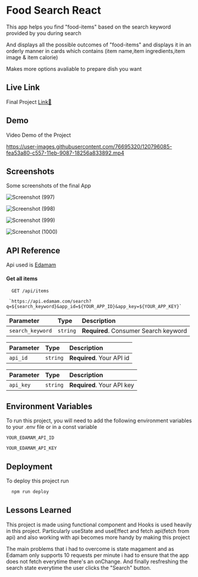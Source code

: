 
# Food Search React

This app helps you find "food-items" based on the search keyword provided by you during search

And displays all the possible outcomes of "food-items" and displays it in an orderly manner in cards which contains (item name,item ingredients,item image & item calorie)

Makes more options avaliable to prepare dish you want

## Live Link

Final Project [Link🚀](https://saikatxshrey.github.io/recipe-search-react/) 

## Demo

Video Demo of the Project

https://user-images.githubusercontent.com/76695320/120796085-fea53a80-c557-11eb-9087-18256a833892.mp4

  
## Screenshots

Some screenshots of the final App

![Screenshot (997)](https://user-images.githubusercontent.com/76695320/120775654-0ad1cd80-c541-11eb-9628-3107ac06ec49.png)

![Screenshot (998)](https://user-images.githubusercontent.com/76695320/120775740-22a95180-c541-11eb-8a5c-b99b69ca05dd.png)

![Screenshot (999)](https://user-images.githubusercontent.com/76695320/120775863-3bb20280-c541-11eb-9b3e-ff077a1dde87.png)

![Screenshot (1000)](https://user-images.githubusercontent.com/76695320/120775888-42d91080-c541-11eb-89d0-9784bf666b38.png)
  
## API Reference

Api used is [Edamam](https://www.edamam.com/)

#### Get all items

```http
  GET /api/items

 `https://api.edamam.com/search?q=${search_keyword}&app_id=${YOUR_APP_ID}&app_key=${YOUR_APP_KEY}`
```

| Parameter | Type     | Description                |
| :-------- | :------- | :------------------------- |
| `search_keyword` | `string` | **Required**. Consumer Search keyword |

| Parameter | Type     | Description                |
| :-------- | :------- | :------------------------- |
| `api_id` | `string` | **Required**. Your API id |


| Parameter | Type     | Description                |
| :-------- | :------- | :------------------------- |
| `api_key` | `string` | **Required**. Your API key |


  
## Environment Variables

To run this project, you will need to add the following environment variables to your .env file or in a const variable

`YOUR_EDAMAM_API_ID`

`YOUR_EDAMAM_API_KEY`

  
## Deployment

To deploy this project run

```bash
  npm run deploy
```

  
## Lessons Learned

This project is made using functional component and Hooks is used heavily in this project.
Particularly useState and useEffect and fetch api(fetch from api) and also working with api becomes more handy by making this project

The main problems that i had to overcome is state magament and as Edamam only supports 10 requests per minute i had to ensure that the app does not fetch everytime there's an onChange.
And finally resfreshing the search state everytime the user clicks the "Search" button.

  
